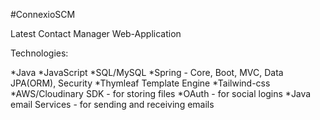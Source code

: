 #ConnexioSCM


Latest Contact Manager Web-Application


Technologies:

*Java
*JavaScript
*SQL/MySQL
*Spring - Core, Boot, MVC, Data JPA(ORM), Security
*Thymleaf Template Engine
*Tailwind-css
*AWS/Cloudinary SDK - for storing files
*OAuth - for social logins
*Java email Services - for sending and receiving emails
